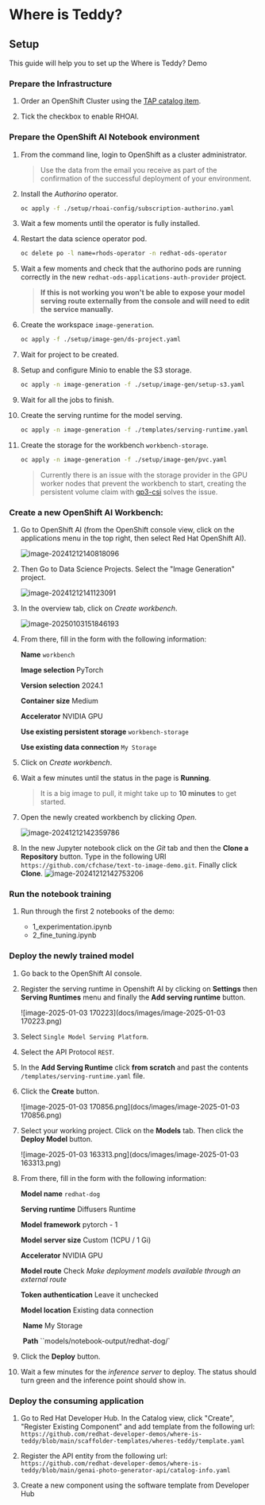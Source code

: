 # Where is Teddy?

## Setup

This guide will help you to set up the Where is Teddy? Demo

### Prepare the Infrastructure

1. Order an OpenShift Cluster using the [TAP catalog item](https://demo.redhat.com/catalog?search=tap&item=babylon-catalog-prod%2Fenterprise.redhat-tap-demo.prod).

1. Tick the checkbox to enable RHOAI.

### Prepare the OpenShift AI Notebook environment

1. From the command line, login to OpenShift as a cluster administrator.

    > Use the data from the email you receive as part of the confirmation of the successful deployment of your environment.

1. Install the *Authorino* operator.

   ```sh
   oc apply -f ./setup/rhoai-config/subscription-authorino.yaml
   ```

1. Wait a few moments until the operator is fully installed.

1. Restart the data science operator pod.

   ```sh
   oc delete po -l name=rhods-operator -n redhat-ods-operator
   ```

1. Wait a few moments and check that the authorino pods are running correctly in the new `redhat-ods-applications-auth-provider` project. 

   > **If this is not working you won't be able to expose your model serving route externally from the console and will need to edit the service manually.**

1. Create the workspace `image-generation`.

   ```bash
   oc apply -f ./setup/image-gen/ds-project.yaml
   ```

1. Wait for project to be created.

1. Setup and configure Minio to enable the S3 storage.

   ```bash
   oc apply -n image-generation -f ./setup/image-gen/setup-s3.yaml
   ```

1. Wait for all the jobs to finish.

1. Create the serving runtime for the model serving.

   ```sh
   oc apply -n image-generation -f ./templates/serving-runtime.yaml
   ```

1. Create the storage for the workbench `workbench-storage`.

   ```bash
   oc apply -n image-generation -f ./setup/image-gen/pvc.yaml
   ```

   > Currently there is an issue with the storage provider in the GPU worker nodes that prevent the workbench to start, creating the persistent volume claim with [gp3-csi](https://console-openshift-console.apps.cluster-mtnzs.mtnzs.sandbox553.opentlc.com/k8s/cluster/storageclasses/gp3-csi) solves the issue.

### Create a new OpenShift AI Workbench:

1. Go to OpenShift AI (from the OpenShift console view, click on the applications menu in the top right, then select Red Hat OpenShift AI). 

    ![image-20241212140818096](./docs/images/image-20241212140818096.png)

1. Then Go to Data Science Projects. Select the "Image Generation" project.

    ![image-20241212141123091](docs/images/image-20241212141123091.png)

1. In the overview tab, click on *Create workbench*.

    ![image-20250103151846193](docs/images/image-20250103151846193.png)

1. From there, fill in the form with the following information: 

    **Name** `workbench`

    **Image selection** PyTorch

    **Version selection** 2024.1

    **Container size** Medium

    **Accelerator** NVIDIA GPU

    **Use existing persistent storage** `workbench-storage`

    **Use existing data connection** `My Storage`

1. Click on *Create workbench*.

1. Wait a few minutes until the status in the page is **Running**.
    > It is a big image to pull, it might take up to **10 minutes** to get started.

1. Open the newly created workbench by clicking *Open*.

    ![image-20241212142359786](docs/images/image-20241212142359786.png)

1. In the new Jupyter notebook click on the *Git* tab and then the **Clone a Repository** button. Type in the following URI `https://github.com/cfchase/text-to-image-demo.git`. Finally click **Clone**.
    ![image-20241212142753206](docs/images/image-20241212142753206.png)

### Run the notebook training

1. Run through the first 2 notebooks of the demo:

    - 1_experimentation.ipynb
    - 2_fine_tuning.ipynb

### Deploy the newly trained model 

1. Go back to the OpenShift AI console.

1. Register the serving runtime in Openshift AI by clicking on **Settings** then **Serving Runtimes** menu and finally the **Add serving runtime** button.

    ![image-2025-01-03 170223](docs/images/image-2025-01-03 170223.png)

1. Select `Single Model Serving Platform`.

1. Select the API Protocol `REST`.

1. In the **Add Serving Runtime** click **from scratch** and past the contents `/templates/serving-runtime.yaml` file. 

1. Click the **Create** button. 

    ![image-2025-01-03 170856.png](docs/images/image-2025-01-03 170856.png)

1. Select your working project. Click on the **Models** tab. Then click the **Deploy Model** button.

    ![image-2025-01-03 163313.png](docs/images/image-2025-01-03 163313.png)

1. From there, fill in the form with the following information: 

    **Model name** `redhat-dog`

    **Serving runtime** Diffusers Runtime

    **Model framework** pytorch - 1

    **Model server size** Custom (1CPU / 1 Gi)

    **Accelerator** NVIDIA GPU

    **Model route** Check *Make deployment models available through an external route* 

    **Token authentication** Leave it unchecked

    **Model location** Existing data connection

    ​	**Name** My Storage

    ​	**Path** ``models/notebook-output/redhat-dog/`

1. Click the **Deploy** button.

1. Wait a few minutes for the *inference server* to deploy. The status should turn green and the inference point should show in.

### Deploy the consuming application 

1. Go to Red Hat Developer Hub. In the Catalog view,
      click "Create", "Register Existing Component" and add template from the following url:
      `https://github.com/redhat-developer-demos/where-is-teddy/blob/main/scaffolder-templates/wheres-teddy/template.yaml`

1. Register the API entity from the following url:
      `https://github.com/redhat-developer-demos/where-is-teddy/blob/main/genai-photo-generator-api/catalog-info.yaml`

1. Create a new component using the software template from Developer Hub
